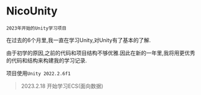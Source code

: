 # NicoUnity
`2023年开始的Unity学习项目`

在过去的6个月里,我一直在学习Unity,对Unity有了基本的了解.

由于初学的原因,之前的代码和项目结构不够优雅.因此在新的一年里,我将用更优秀的代码和结构来构建我的学习记录.

项目使用`Unity 2022.2.6f1`

> 2023.2.18
开始学习ECS(面向数据)